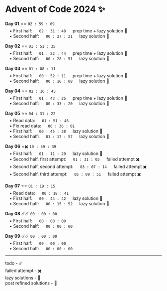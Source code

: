 # Advent of Code 2024 :sparkles:

**Day 01** :star::star: `02 : 59 : 09` \
&emsp;• First half: &emsp; `02 : 31 : 48` &emsp; prep time + lazy solution :seedling: \
&emsp;• Second half: &emsp; `00 : 27 : 21` &emsp; lazy solution :seedling:

**Day 02** :star::star: `01 : 51 : 35` \
&emsp;• First half: &emsp; `01 : 22 : 44` &emsp; prep time + lazy solution :seedling: \
&emsp;• Second half: &emsp; `00 : 28 : 51` &emsp; lazy solution :seedling:

**Day 03** :star::star: `01 : 08 : 11` \
&emsp;• First half: &emsp; `00 : 52 : 11` &emsp; prep time + lazy solution :seedling: \
&emsp;• Second half: &emsp; `00 : 16 : 08` &emsp; lazy solution :seedling:

**Day 04** :star::star: `02 : 16 : 45` \
&emsp;• First half: &emsp; `01 : 43 : 25` &emsp; prep time + lazy solution :seedling: \
&emsp;• Second half: &emsp; `00 : 33 : 20` &emsp; lazy solution :seedling:

**Day 05** :star::star: `04 : 31 : 22` \
&emsp;• Read data: &emsp; `01 : 51 : 46` \
&emsp;• Fix read data: &emsp; `00 : 36 : 01` \
&emsp;• First half: &emsp; `00 : 45 : 38` &emsp; lazy solution :seedling: \
&emsp;• Second half: &emsp; `01 : 17 : 57` &emsp; lazy solution :seedling:

**Day 06** :star::heavy_multiplication_x: `10 : 59 : 39` \
&emsp;• First half: &emsp; `01 : 11 : 29` &emsp; lazy solution :seedling: \
&emsp;• Second half, first attempt: &emsp; `01 : 31 : 05` &emsp; failed attempt :heavy_multiplication_x: \
&emsp;• Second half, second attempt: &emsp; `03 : 07 : 14` &emsp; failed attempt :heavy_multiplication_x: \
&emsp;• Second half, third attempt: &emsp; `05 : 09 : 51` &emsp; failed attempt :heavy_multiplication_x:

**Day 07** :star::star: `01 : 19 : 15` \
&emsp;• Read data: &emsp; `00 : 18 : 41` \
&emsp;• First half: &emsp; `00 : 44 : 42` &emsp; lazy solution :seedling: \
&emsp;• Second half: &emsp; `00 : 15 : 52` &emsp; lazy solution :seedling:

**Day 08** :comet::comet: `00 : 00 : 00` \
&emsp;• First half: &emsp; `00 : 00 : 00` \
&emsp;• Second half: &emsp; `00 : 00 : 00`

**Day 09** :comet::comet: `00 : 00 : 00` \
&emsp;• First half: &emsp; `00 : 00 : 00` \
&emsp;• Second half: &emsp; `00 : 00 : 00`

---
todo - :comet: \
failed attempt - :heavy_multiplication_x: \
lazy solutions - :seedling: \
post refined solutions - :sunflower: 
